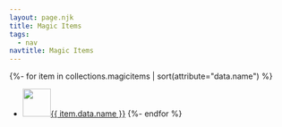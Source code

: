 ```yaml
---
layout: page.njk
title: Magic Items
tags:
  - nav
navtitle: Magic Items
---
```


{%- for item in collections.magicitems | sort(attribute="data.name") %}
* <img src="{{'/img/items/' | url }}{{item.data.name}}.png" width="50" /><a href="{{ item.url | url }}">{{ item.data.name }}</a>
{%- endfor %}
